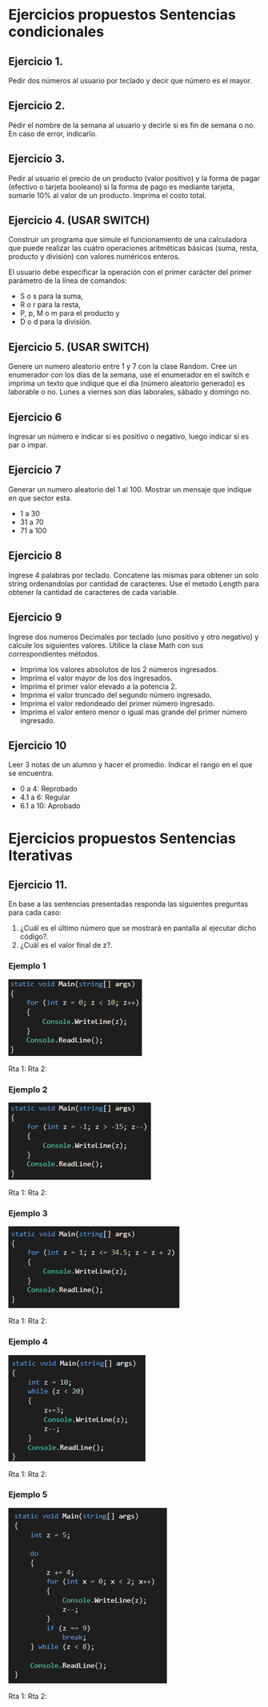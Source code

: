 # Ejercicios propuestos Sentencias condicionales

## Ejercicio 1.
Pedir dos números al usuario por teclado y decir que número es el mayor.

## Ejercicio 2.
Pedir el nombre de la semana al usuario y decirle si es fin de semana o no.  En caso de error, indicarlo.

## Ejercicio 3.
Pedir al usuario el precio de un producto (valor positivo) y la forma de pagar (efectivo o tarjeta booleano) si la forma de pago es mediante tarjeta, sumarle 10% al valor de un producto. Imprima el costo total. 

## Ejercicio 4. (USAR SWITCH)
Construir un programa que simule el funcionamiento de una calculadora que puede realizar las cuatro operaciones aritméticas básicas (suma, resta, producto y división) con valores numéricos enteros. 

El usuario debe especificar la operación con el primer carácter del primer parámetro de la línea de comandos: 
- S o s para la suma, 
- R o r para la resta, 
- P, p, M o m para el producto y 
- D o d para la división. 

## Ejercicio 5. (USAR SWITCH)
Genere un numero aleatorio entre 1 y 7 con la clase Random. Cree un enumerador con los días de la semana, use el enumerador en el switch e imprima un texto que indique que el dia (número aleatorio generado) es laborable o no. Lunes a viernes son días laborales, sábado y domingo no.

## Ejercicio 6
Ingresar un número e indicar si es positivo o negativo, luego indicar si es par o impar.

## Ejercicio 7
Generar un numero aleatorio del 1 al 100. Mostrar un mensaje que indique en que sector esta.

- 1 a 30
- 31 a 70
- 71 a 100

## Ejercicio 8
Ingrese 4 palabras por teclado. Concatene las mismas para obtener un solo string ordenandolas por cantidad de caracteres. Use el metodo Length para obtener la cantidad de caracteres de cada variable.

## Ejercicio 9
Ingrese dos numeros Decimales por teclado (uno positivo y otro negativo) y calcule los siguientes valores. Utilice la clase Math con sus correspondientes métodos.

- Imprima los valores absolutos de los 2 números ingresados.
- Imprima el valor mayor de los dos ingresados.
- Imprima el primer valor elevado a la potencia 2.
- Imprima el valor truncado del segundo número ingresado.
- Imprima el valor redondeado del primer número ingresado.
- Imprima el valor entero menor o igual mas grande del primer número ingresado.

## Ejercicio 10
Leer 3 notas de un alumno y hacer el promedio. Indicar el rango en el que se encuentra.
- 0 a 4: Reprobado
- 4.1 a 6: Regular
- 6.1 a 10: Aprobado 

# Ejercicios propuestos Sentencias Iterativas

## Ejercicio 11.

En base a las sentencias presentadas responda las siguientes preguntas para cada caso:
1) ¿Cuál es el último número que se mostrará en pantalla al ejecutar dicho código?.
2) ¿Cuál es el valor final de z?.

### Ejemplo 1
![Screenshot](assets/imagen1.png)

Rta 1:
Rta 2:

### Ejemplo 2
![Screenshot](assets/imagen2.png)

Rta 1:
Rta 2:

### Ejemplo 3
![Screenshot](assets/imagen3.png)

Rta 1:
Rta 2:

### Ejemplo 4
![Screenshot](assets/imagen4.png)

Rta 1:
Rta 2:

### Ejemplo 5
![Screenshot](assets/imagen5.png)

Rta 1:
Rta 2: